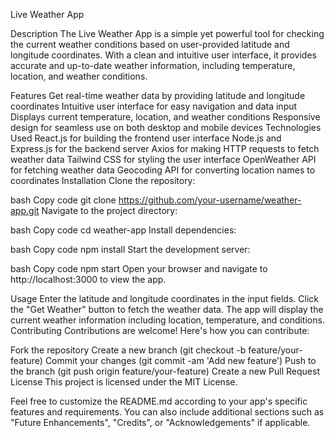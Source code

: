 Live Weather App

Description
The Live Weather App is a simple yet powerful tool for checking the current weather conditions based on user-provided latitude and longitude coordinates. With a clean and intuitive user interface, it provides accurate and up-to-date weather information, including temperature, location, and weather conditions.

Features
Get real-time weather data by providing latitude and longitude coordinates
Intuitive user interface for easy navigation and data input
Displays current temperature, location, and weather conditions
Responsive design for seamless use on both desktop and mobile devices
Technologies Used
React.js for building the frontend user interface
Node.js and Express.js for the backend server
Axios for making HTTP requests to fetch weather data
Tailwind CSS for styling the user interface
OpenWeather API for fetching weather data
Geocoding API for converting location names to coordinates
Installation
Clone the repository:

bash
Copy code
git clone https://github.com/your-username/weather-app.git
Navigate to the project directory:

bash
Copy code
cd weather-app
Install dependencies:

bash
Copy code
npm install
Start the development server:

bash
Copy code
npm start
Open your browser and navigate to http://localhost:3000 to view the app.

Usage
Enter the latitude and longitude coordinates in the input fields.
Click the "Get Weather" button to fetch the weather data.
The app will display the current weather information including location, temperature, and conditions.
Contributing
Contributions are welcome! Here's how you can contribute:

Fork the repository
Create a new branch (git checkout -b feature/your-feature)
Commit your changes (git commit -am 'Add new feature')
Push to the branch (git push origin feature/your-feature)
Create a new Pull Request
License
This project is licensed under the MIT License.

Feel free to customize the README.md according to your app's specific features and requirements. You can also include additional sections such as "Future Enhancements", "Credits", or "Acknowledgements" if applicable.
